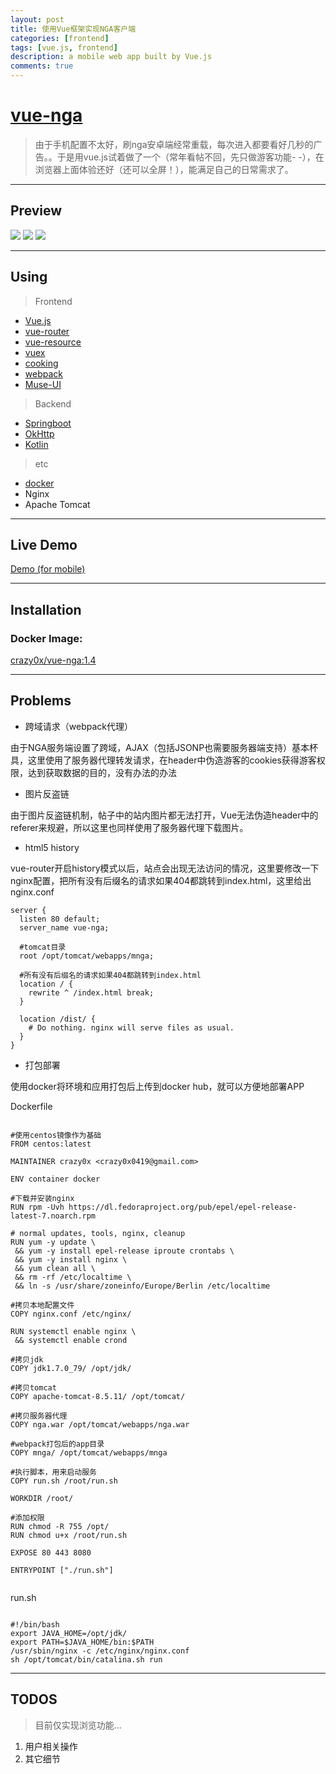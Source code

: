 ```yaml
---
layout: post
title: 使用Vue框架实现NGA客户端
categories: [frontend]
tags: [vue.js, frontend]
description: a mobile web app built by Vue.js
comments: true
---
```


# [vue-nga](https://github.com/crazy0x/vue-nga)

> 由于手机配置不太好，刷nga安卓端经常重载，每次进入都要看好几秒的广告。。于是用vue.js试着做了一个（常年看帖不回，先只做游客功能- -），在浏览器上面体验还好（还可以全屏！），能满足自己的日常需求了。

***

## Preview

![](http://www.z4a.net/images/2017/01/24/QQ20170124-224434.gif)
![](http://www.z4a.net/images/2017/01/24/QQ20170124-224708.gif)
![](http://www.z4a.net/images/2017/01/24/QQ20170124-232307.gif)

***

## Using

> Frontend

- [Vue.js](https://github.com/vuejs/vue)
- [vue-router](https://github.com/vuejs/vue-router)
- [vue-resource](https://github.com/pagekit/vue-resource)
- [vuex](https://github.com/vuejs/vuex)
- [cooking](https://github.com/elemefe/cooking/)
- [webpack](https://github.com/webpack/webpack)
- [Muse-UI](https://github.com/museui/muse-ui)

> Backend

- [Springboot](https://github.com/spring-projects/spring-boot)
- [OkHttp](https://github.com/square/okhttp)
- [Kotlin](https://github.com/JetBrains/kotlin)

> etc

- [docker](https://www.docker.com/)
- Nginx
- Apache Tomcat

***

## Live Demo

[Demo (for mobile)](http://45.116.13.205/home)

***

## Installation

### Docker Image:

[crazy0x/vue-nga:1.4](https://hub.docker.com/r/crazy0x/vue-nga/tags/)

***

## Problems

- 跨域请求（webpack代理）

由于NGA服务端设置了跨域，AJAX（包括JSONP也需要服务器端支持）基本杯具，这里使用了服务器代理转发请求，在header中伪造游客的cookies获得游客权限，达到获取数据的目的，没有办法的办法

- 图片反盗链


由于图片反盗链机制，帖子中的站内图片都无法打开，Vue无法伪造header中的referer来规避，所以这里也同样使用了服务器代理下载图片。

- html5 history

vue-router开启history模式以后，站点会出现无法访问的情况，这里要修改一下nginx配置，把所有没有后缀名的请求如果404都跳转到index.html，这里给出nginx.conf

```
server {
  listen 80 default;
  server_name vue-nga;

  #tomcat目录
  root /opt/tomcat/webapps/mnga;

  #所有没有后缀名的请求如果404都跳转到index.html
  location / {
    rewrite ^ /index.html break;
  }

  location /dist/ {
    # Do nothing. nginx will serve files as usual.
  }
}

```

- 打包部署

使用docker将环境和应用打包后上传到docker hub，就可以方便地部署APP

Dockerfile

```

#使用centos镜像作为基础
FROM centos:latest

MAINTAINER crazy0x <crazy0x0419@gmail.com>

ENV container docker

#下载并安装nginx
RUN rpm -Uvh https://dl.fedoraproject.org/pub/epel/epel-release-latest-7.noarch.rpm

# normal updates, tools, nginx, cleanup
RUN yum -y update \
 && yum -y install epel-release iproute crontabs \
 && yum -y install nginx \
 && yum clean all \
 && rm -rf /etc/localtime \
 && ln -s /usr/share/zoneinfo/Europe/Berlin /etc/localtime

#拷贝本地配置文件
COPY nginx.conf /etc/nginx/

RUN systemctl enable nginx \
 && systemctl enable crond

#拷贝jdk
COPY jdk1.7.0_79/ /opt/jdk/

#拷贝tomcat
COPY apache-tomcat-8.5.11/ /opt/tomcat/

#拷贝服务器代理
COPY nga.war /opt/tomcat/webapps/nga.war

#webpack打包后的app目录
COPY mnga/ /opt/tomcat/webapps/mnga

#执行脚本，用来启动服务
COPY run.sh /root/run.sh

WORKDIR /root/

#添加权限
RUN chmod -R 755 /opt/
RUN chmod u+x /root/run.sh

EXPOSE 80 443 8080

ENTRYPOINT ["./run.sh"]


```

run.sh

```

#!/bin/bash
export JAVA_HOME=/opt/jdk/
export PATH=$JAVA_HOME/bin:$PATH
/usr/sbin/nginx -c /etc/nginx/nginx.conf
sh /opt/tomcat/bin/catalina.sh run

```

***

## TODOS

> 目前仅实现浏览功能...

1. 用户相关操作
2. 其它细节

